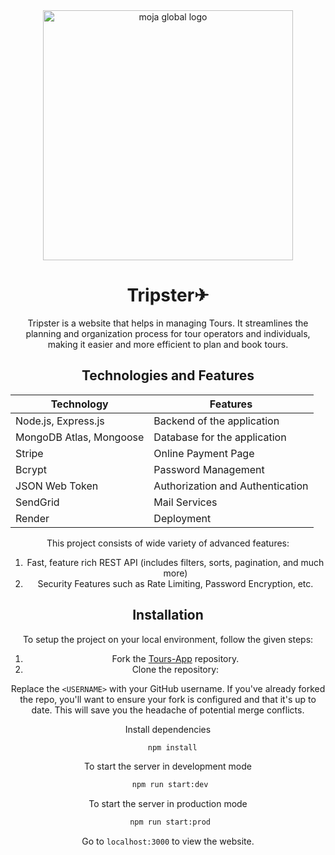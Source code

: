 
<div align="center">
<img src="https://i.ibb.co/PhqHMtw/Pink-Minimal-Typography-Logo-Edited.png" alt="moja global logo" height ="auto" width="400" />
  <h1>Tripster✈</h1>
  <p>
Tripster is a website that helps in managing Tours. It streamlines the planning and organization process for tour operators and individuals, making it easier and more efficient to plan and book tours.
  </p>





## Technologies and Features

| Technology | Features |
|------------|----------|
| Node.js, Express.js    |  Backend of the application  |   
|    MongoDB Atlas, Mongoose    | Database for the application
| Stripe     |   Online Payment Page     |     
| Bcrypt     |    Password Management      |   
| JSON Web Token     |    Authorization and Authentication |     |   Pug      |  Server Side Rendering |
|   SendGrid      |  Mail Services |
| Render     |     Deployment     |   

This project consists of wide variety of advanced features: 

1) Fast, feature rich REST API (includes filters, sorts, pagination, and much more)
2) Security Features such as Rate Limiting, Password Encryption, etc.


## Installation

To setup the project on your local environment, follow the given steps:

1. Fork the [Tours-App](https://github.com/Palaksharma23/Tours-App) repository.
2. Clone the repository:


  Replace the `<USERNAME>` with your GitHub username. If you've already forked the repo, you'll want to ensure your fork is configured and that it's up to date. This will save you the headache of potential merge conflicts.  

Install dependencies

```bash
  npm install
```

To start the server in development mode

```bash
  npm run start:dev 
```

To start the server in production mode

```bash
  npm run start:prod 
```

Go to `localhost:3000` to view the website.
 

